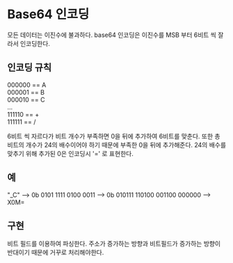 # Base64 인코딩

모든 데이터는 이진수에 불과하다.
base64 인코딩은 이진수를 MSB 부터 6비트 씩 잘라서 인코딩한다.

## 인코딩 규칙

000000 == A <br/>
000001 == B <br/>
000010 == C <br/>
... <br/>
111110 == + <br/>
111111 == /

6비트 씩 자르다가 비트 개수가 부족하면 0을 뒤에 추가하여 6비트를 맞춘다.
또한 총 비트의 개수가 24의 배수이어야 하기 때문에 부족한 0을 뒤에 추가해준다.
24의 배수를 맞추기 위해 추가된 0은 인코딩시 '=' 로 표현한다.

## 예

"_C" --> 0b 0101 1111 0100 0011 --> 0b 010111 110100 001100 000000 --> X0M=

## 구현
비트 필드를 이용하여 파싱한다. 
주소가 증가하는 방향과 비트필드가 증가하는 방향이 반대이기 때문에 거꾸로 처리해야한다.

